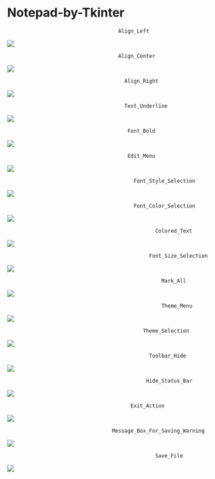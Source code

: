 # Notepad-by-Tkinter

                                        Align_Left
![](https://raw.githubusercontent.com/rezaul525/Notepad-by-Tkinter/master/project_ss/align_left.png)

                                        Align_Center
![](https://raw.githubusercontent.com/rezaul525/Notepad-by-Tkinter/master/project_ss/align_center.png)

                                          Align_Right
![](https://raw.githubusercontent.com/rezaul525/Notepad-by-Tkinter/master/project_ss/align_right.png)

                                          Text_Underline
![](https://raw.githubusercontent.com/rezaul525/Notepad-by-Tkinter/master/project_ss/un.png)

                                           Font_Bold
![](https://raw.githubusercontent.com/rezaul525/Notepad-by-Tkinter/master/project_ss/bold_font.png)

                                           Edit_Menu
![](https://raw.githubusercontent.com/rezaul525/Notepad-by-Tkinter/master/project_ss/edit_menu.png)


                                             Font_Style_Selection
![](https://raw.githubusercontent.com/rezaul525/Notepad-by-Tkinter/master/project_ss/font.png)


                                             Font_Color_Selection
![](https://raw.githubusercontent.com/rezaul525/Notepad-by-Tkinter/master/project_ss/font_colour.png)

                                                    Colored_Text
![](https://raw.githubusercontent.com/rezaul525/Notepad-by-Tkinter/master/project_ss/txt_colour.png)


                                                  Font_Size_Selection
![](https://raw.githubusercontent.com/rezaul525/Notepad-by-Tkinter/master/project_ss/font_size.png)


                                                      Mark_All
![](https://raw.githubusercontent.com/rezaul525/Notepad-by-Tkinter/master/project_ss/mark_all.png)


                                                      Theme_Menu

![](https://raw.githubusercontent.com/rezaul525/Notepad-by-Tkinter/master/project_ss/theme.png)


                                                Theme_Selection
                                               
![](https://raw.githubusercontent.com/rezaul525/Notepad-by-Tkinter/master/project_ss/select_theme.png)


                                                  Toolbar_Hide
![](https://raw.githubusercontent.com/rezaul525/Notepad-by-Tkinter/master/project_ss/hide_toolbar.png)


                                                 Hide_Status_Bar
![](https://raw.githubusercontent.com/rezaul525/Notepad-by-Tkinter/master/project_ss/hide_statusbar.png)


                                            Exit_Action
![](https://raw.githubusercontent.com/rezaul525/Notepad-by-Tkinter/master/project_ss/exit_action.png)


                                      Message_Box_For_Saving_Warning
![](https://raw.githubusercontent.com/rezaul525/Notepad-by-Tkinter/master/project_ss/message_box.png)


                                                    Save_File
![](https://raw.githubusercontent.com/rezaul525/Notepad-by-Tkinter/master/project_ss/saving_file.png)
